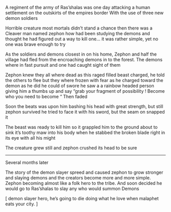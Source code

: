 
 A regiment of  the army of Ras’shalas was one day attacking a human settlement on the outskirts of the empires border With the use of three new demon soldiers 

Horrible creature most mortals  didn’t stand a chance then there was a Cleaver man named zephon how had been studying the demons and thought he had figured out a way to kill one... it was rather simple, yet no one was brave enough to try 


As the soldiers and demons closest in on his home, Zephon and half the village had fled from the encroaching demons in to the forest. The demons where in fast pursuit and one had caught sight of them 

Zephon knew they all where dead as this raged filled beast charged, he told the others to flee  but they where frozen with fear as he charged toward the demon as he did he could of swore he saw a a rainbow headed person giving him a thumbs up and say “grab your fragment of possibility ! Become who you need to become “ Then faded 

Soon the beats was upon him bashing his head with great strength, but still zephon survived he tried to face it with his sword, but the seam on snapped it 

The beast was ready to kill him so it grappled him to the ground about to sink it’s toothy maw into his body when he stabbed the broken blade right in its eye with all his might 

The creature grew still and zephon crushed its head to be sure 

 - - - 
Several months later 


The story of the demon slayer spreed and caused zephon to grow stronger and slaying demons and the creators become more and more simple. Zephon becoming almost like a folk hero to the tribe. And soon decided he would go to Ras’shalas  to slay any who would summon Demons 




[ demon slayer hero, he’s going to die doing what he love when malaphet eats your city. ]